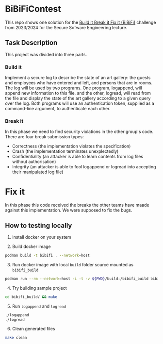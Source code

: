 # BiBiFiContest

This repo shows one solution for the [Build it Break it Fix it (BiBiFi)](https://builditbreakit.org/) challenge from 2023/2024 for the Secure Sofware Engineering lecture.

## Task Description

This project was divided into three parts.

### Build it
Implement a secure log to describe the state of an art gallery: the guests and employees who have entered and left, and persons that are in rooms. The log will be used by two programs. One program, logappend, will append new information to this file, and the other, logread, will read from the file and display the state of the art gallery according to a given query over the log. Both programs will use an authentication token, supplied as a command-line argument, to authenticate each other.

### Break it
In this phase we need to find security violations in the other group's code. There are four break submission types:
- Correctness (the implementation violates the specification)
- Crash (the implementation terminates unexplectedly)
- Confidentiality (an attacker is able to learn contents from log files without authorisation)
- Integrity (an attacker is able to fool logappend or logread into accepting their manipulated log file)

# Fix it
In this phase this code received the breaks the other teams have maade against this implementation. We were supposed to fix the bugs.


## How to testing locally

1. Install docker on your system

2. Build docker image

```sh
podman build -t bibifi . --network=host
```

3. Run docker image with local `build` folder source mounted as `bibifi_build`
        
```sh
podman run --rm --network=host -i -t -v ${PWD}/build:/bibifi_build bibifi bash
```

4. Try building sample project

```sh
cd bibifi_build/ && make
```

5. Run `logappend` and `logread`

```sh
./logappend
./logread
```

6. Clean generated files

```sh
make clean
```
